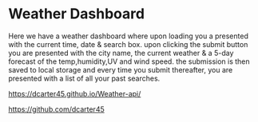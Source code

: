 #  Weather Dashboard

Here we have a weather dashboard where upon loading you a presented with the current time, date & search box. upon clicking the submit button you are presented with the city name, the current weather & a 5-day forecast of the temp,humidity,UV and wind speed. the submission is then saved to local storage and every time you submit thereafter, you are presented with a list of all your past searches.

https://dcarter45.github.io/Weather-api/

https://github.com/dcarter45


